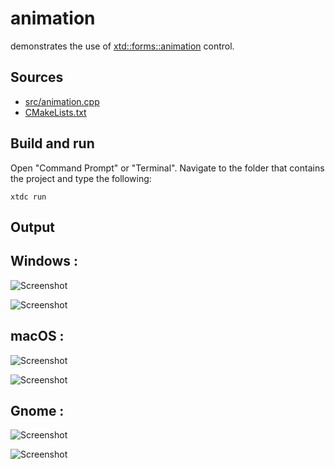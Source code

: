 # animation

demonstrates the use of [xtd::forms::animation](https://gammasoft71.github.io/xtd/reference_guides/latest/classxtd_1_1forms_1_1animation.html) control.

## Sources

* [src/animation.cpp](src/animation.cpp)
* [CMakeLists.txt](CMakeLists.txt)

## Build and run

Open "Command Prompt" or "Terminal". Navigate to the folder that contains the project and type the following:

```shell
xtdc run
```

## Output

## Windows :

![Screenshot](../../../../docs/pictures/examples/animation_w.png)

![Screenshot](../../../../docs/pictures/examples/animation_wd.png)

## macOS :

![Screenshot](../../../../docs/pictures/examples/animation_m.png)

![Screenshot](../../../../docs/pictures/examples/animation_md.png)

## Gnome :

![Screenshot](../../../../docs/pictures/examples/animation_g.png)

![Screenshot](../../../../docs/pictures/examples/animation_gd.png)
